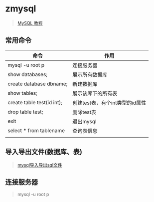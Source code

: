 # zmysql

> [MySQL 教程](https://www.runoob.com/mysql/mysql-tutorial.html)



## 常用命令

| 命令                       | 作用                            |
| -------------------------- | ------------------------------- |
| mysql -u root p            | 连接服务器                      |
| show databases;            | 展示所有数据库                  |
| create database dbname;    | 新建数据库                      |
| show tables;               | 展示该库下的所有表              |
| create table test(id int); | 创建test表，有个int类型的id属性 |
| drop table test;           | 删除test表                      |
| exit                       | 退出mysql                       |
| select * from tablename    | 查询表信息                      |
|                            |                                 |



## 导入导出文件(数据库、表)

> [mysql导入导出sql文件](https://www.cnblogs.com/jwlfpzj/articles/7998395.html)





## 连接服务器

> mysql -u root p